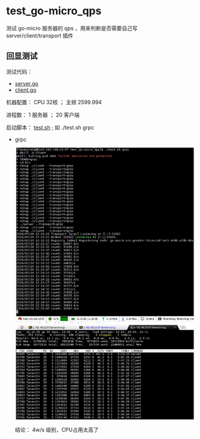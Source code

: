# test_go-micro_qps
测试 go-micro 服务器的 qps ，用来判断是否需要自己写 server/client/transport 插件


## 回显测试

测试代码：
- [server.go](server.go)
- [client.go](client.go)

机器配置： CPU 32核 ； 主频 2599.994

进程数： 1 服务器 ； 20 客户端

启动脚本： [test.sh](test.sh) ; 如 ./test.sh grpc


- grpc

  ![p1](asset/grpc.jpg)
  ![p2](asset/cpu.jpg)

  结论： 4w/s 级别，CPU占用太高了
